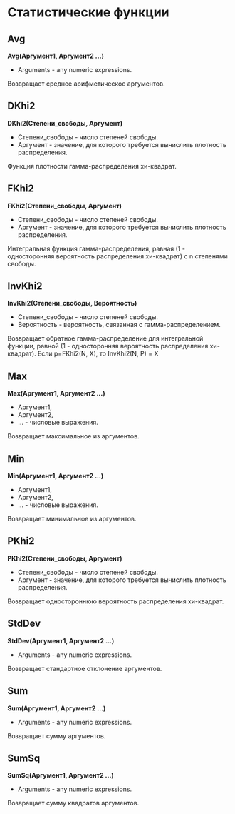 # Статистические функции

## Avg

**Avg(Аргумент1, Аргумент2 ...)**

* Arguments - any numeric expressions.

Возвращает среднее арифметическое аргументов.

## DKhi2

**DKhi2(Степени\_свободы, Аргумент)**

* Степени\_свободы - число степеней свободы.
* Аргумент - значение, для которого требуется вычислить плотность распределения.

Функция плотности гамма-распределения хи-квадрат.

## FKhi2

**FKhi2(Степени\_свободы, Аргумент)**

* Степени\_свободы - число степеней свободы.
* Аргумент - значение, для которого требуется вычислить плотность распределения.

Интегральная функция гамма-распределения, равная (1 - односторонняя вероятность распределения хи-квадрат) с n степенями свободы.

## InvKhi2

**InvKhi2(Степени\_свободы, Вероятность)**

* Степени\_свободы - число степеней свободы.
* Вероятность - вероятность, связанная с гамма-распределением.

Возвращает обратное гамма-распределение для интегральной функции, равной (1 - односторонняя вероятность распределения хи-квадрат). Если p=FKhi2(N, X), то InvKhi2(N, P) = X

## Max

**Max(Аргумент1, Аргумент2 ...)**

* Аргумент1,
* Аргумент2,
* ... - числовые выражения.

Возвращает максимальное из аргументов.

## Min

**Min(Аргумент1, Аргумент2 ...)**

* Аргумент1,
* Аргумент2,
* ... - числовые выражения.

Возвращает минимальное из аргументов.

## PKhi2

**PKhi2(Степени\_свободы, Аргумент)**

* Степени\_свободы - число степеней свободы.
* Аргумент - значение, для которого требуется вычислить плотность распределения.

Возвращает одностороннюю вероятность распределения хи-квадрат.

## StdDev

**StdDev(Аргумент1, Аргумент2 ...)**

* Arguments - any numeric expressions.

Возвращает стандартное отклонение аргументов.

## Sum

**Sum(Аргумент1, Аргумент2 ...)**

* Arguments - any numeric expressions.

Возвращает  сумму аргументов.

## SumSq

**SumSq(Аргумент1, Аргумент2 ...)**

* Arguments - any numeric expressions.

Возвращает сумму квадратов аргументов.

